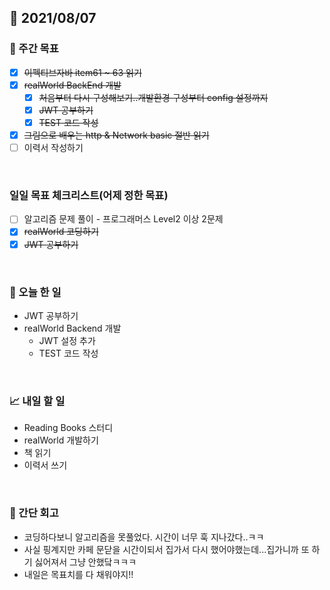 ## 📅 2021/08/07


### 👏 주간 목표
- [x] ~~이펙티브자바 item61 ~ 63 읽기~~
- [x] ~~realWorld BackEnd 개발~~
  - [x] ~~처음부터 다시 구성해보기..개발환경 구성부터 config 설정까지~~
  - [x] ~~JWT 공부하기~~
  - [x] ~~TEST 코드 작성~~
- [x] ~~그림으로 배우는 http & Network basic 절반 읽기~~
- [ ] 이력서 작성하기

<br/>

### 일일 목표 체크리스트(어제 정한 목표)
- [ ] 알고리즘 문제 풀이 - 프로그래머스 Level2 이상 2문제
- [x] ~~realWorld 코딩하기~~
- [x] ~~JWT 공부하기~~

<br/>

### 💯 오늘 한 일

- JWT 공부하기
- realWorld Backend 개발
  - JWT 설정 추가
  - TEST 코드 작성

<br/>

### 📈 내일 할 일

- Reading Books 스터디
- realWorld 개발하기
- 책 읽기
- 이력서 쓰기

<br/>

### 🤔 간단 회고

- 코딩하다보니 알고리즘을 못풀었다. 시간이 너무 훅 지나갔다..ㅋㅋ
- 사실 핑계지만 카페 문닫을 시간이되서 집가서 다시 했어야했는데...집가니까 또 하기 싫어져서 그냥 안했닼ㅋㅋㅋ
- 내일은 목표치를 다 채워야지!!


 


